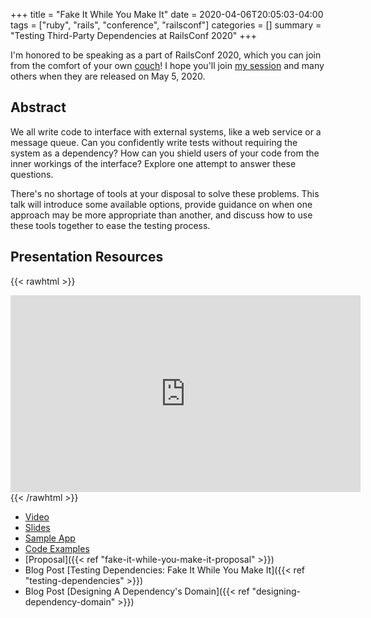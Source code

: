 +++
title = "Fake It While You Make It"
date = 2020-04-06T20:05:03-04:00
tags = ["ruby", "rails", "conference", "railsconf"]
categories = []
summary = "Testing Third-Party Dependencies at RailsConf 2020"
+++

I'm honored to be speaking as a part of RailsConf 2020, which you can join from
the comfort of your own [couch](https://railsconf.com/)! I hope you'll join [my session](https://railsconf.com/2020/video/kevin-murphy-fake-it-while-you-make-it) and many others
when they are released on May 5, 2020.

## Abstract

We all write code to interface with external systems, like a web service or a message queue. Can you confidently write tests without requiring the system as a dependency? How can you shield users of your code from the inner workings of the interface? Explore one attempt to answer these questions.

There's no shortage of tools at your disposal to solve these problems. This talk will introduce some available options, provide guidance on when one approach may be more appropriate than another, and discuss how to use these tools together to ease the testing process.

## Presentation Resources

{{< rawhtml >}}
<iframe width="560" height="315" src="https://www.youtube.com/embed/iEfpAp2sqiw" frameborder="0" allow="accelerometer; autoplay; clipboard-write; encrypted-media; gyroscope; picture-in-picture" allowfullscreen></iframe>
{{< /rawhtml >}}

* [Video](https://youtu.be/iEfpAp2sqiw)
* [Slides](https://speakerdeck.com/kevinmurphy/fake-it-while-you-make-it)
* [Sample App](https://github.com/kevin-j-m/testing-services)
* [Code Examples](https://github.com/kevin-j-m/testing-services#testing-methods)
* [Proposal]({{< ref "fake-it-while-you-make-it-proposal" >}})
* Blog Post [Testing Dependencies: Fake It While You Make It]({{< ref "testing-dependencies" >}})
* Blog Post [Designing A Dependency's Domain]({{< ref "designing-dependency-domain" >}})
